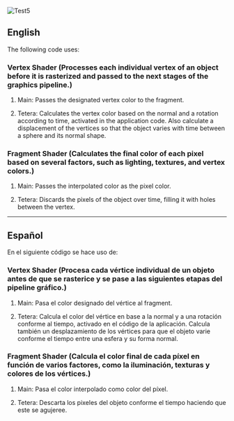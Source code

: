 ![Test5](https://github.com/OsmareDev/PTG_OpenGL/assets/50903643/284e3d63-000a-48fc-997f-01ef47c12889)

## English

The following code uses:

### Vertex Shader (**Processes each individual vertex of an object before it is rasterized and passed to the next stages of the graphics pipeline.**)

1. Main: Passes the designated vertex color to the fragment.

2. Tetera: Calculates the vertex color based on the normal and a rotation according to time, activated in the application code. Also calculate a displacement of the vertices so that the object varies with time between a sphere and its normal shape.

### Fragment Shader (**Calculates the final color of each pixel based on several factors, such as lighting, textures, and vertex colors.**)

1. Main: Passes the interpolated color as the pixel color.

2. Tetera: Discards the pixels of the object over time, filling it with holes between the vertex.

---

## Español

En el siguiente código se hace uso de:

### Vertex Shader (**Procesa cada vértice individual de un objeto antes de que se rasterice y se pase a las siguientes etapas del pipeline gráfico.**)

1. Main: Pasa el color designado del vértice al fragment.

2. Tetera: Calcula el color del vértice en base a la normal y a una rotación conforme al tiempo, activado en el código de la aplicación. Calcula también un desplazamiento de los vértices para que el objeto varie conforme el tiempo entre una esfera y su forma normal.

### Fragment Shader (**Calcula el color final de cada píxel en función de varios factores, como la iluminación, texturas y colores de los vértices.**)

1. Main: Pasa el color interpolado como color del píxel.

2. Tetera: Descarta los pixeles del objeto conforme el tiempo haciendo que este se agujeree.
